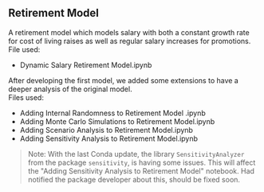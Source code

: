 ## Retirement Model

A retirement model which models salary with both a constant growth rate for cost of living raises as well as regular salary increases for promotions. <br>
File used:
- Dynamic Salary Retirement Model.ipynb

After developing the first model, we added some extensions to have a deeper analysis of the original model.<br>
Files used:
- Adding Internal Randomness to Retirement Model .ipynb
- Adding Monte Carlo Simulations to Retirement Model.ipynb
- Adding Scenario Analysis to Retirement Model.ipynb
- Adding Sensitivity Analysis to Retirement Model.ipynb

> Note: With the last Conda update, the library `SensitivityAnalyzer` from the package `sensitivity`, is having some issues. This will affect the "Adding Sensitivity Analysis to Retirement Model" notebook. Had notified the package developer about this, should be fixed soon.
